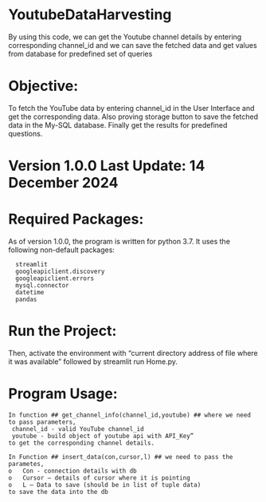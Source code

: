 # YoutubeDataHarvesting
By using this code, we can get the Youtube channel details by entering corresponding channel_id and we can save the fetched data and get values from database for predefined set of queries 
# Objective:
To fetch the YouTube data by entering channel_id in the User Interface and get the corresponding data. 
Also proving storage button to save the fetched data in the My-SQL database. Finally get the results for predefined questions.
# Version 1.0.0 Last Update: 14 December 2024
# Required Packages:
As of version 1.0.0, the program is written for python 3.7. It uses the following non-default packages:
```
  streamlit
  googleapiclient.discovery
  googleapiclient.errors
  mysql.connector
  datetime
  pandas
```
# Run the Project:
Then, activate the environment with “current directory address of file where it was available” followed by streamlit run Home.py.
# Program Usage:
```
In function ## get_channel_info(channel_id,youtube) ## where we need to pass parameters,
 channel_id - valid YouTube channel_id
 youtube - build object of youtube api with API_Key”
to get the corresponding channel details.
```
```
In Function ## insert_data(con,cursor,l) ## we need to pass the parametes,
o	Con - connection details with db
o	Cursor – details of cursor where it is pointing
o	L – Data to save (should be in list of tuple data)
to save the data into the db
```



